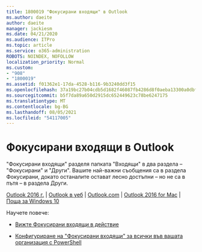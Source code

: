 ```yaml
---
title: 1800019 "Фокусирани входящи" в Outlook
ms.author: daeite
author: daeite
manager: jackiesm
ms.date: 04/21/2020
ms.audience: ITPro
ms.topic: article
ms.service: o365-administration
ROBOTS: NOINDEX, NOFOLLOW
localization_priority: Normal
ms.custom:
- "908"
- "1800019"
ms.assetid: f01362e1-17da-4528-b116-9b3240dd3f15
ms.openlocfilehash: 37a19bc27b04cdb5d1682f46087fb4286d8f0aeba13300a0dbf3ca549d9dd402
ms.sourcegitcommit: b5f7da89a650d2915dc652449623c78be6247175
ms.translationtype: MT
ms.contentlocale: bg-BG
ms.lasthandoff: 08/05/2021
ms.locfileid: "54117005"
---
```

# <a name="focused-inbox-in-outlook"></a>Фокусирани входящи в Outlook

"Фокусирани входящи" разделя папката "Входящи" в два раздела – "Фокусирани" и "Други". Вашите най-важни съобщения са в раздела Фокусирани, докато останалите остават лесно достъпни – но не са в пътя – в раздела Други.
  
[Outlook 2016 г.](https://go.microsoft.com/fwlink/p/?linkid=2002112&amp;clcid=0x409)  |  [Outlook в уеб](https://go.microsoft.com/fwlink/p/?linkid=2002113&amp;clcid=0x409)  |  [Outlook.com](https://go.microsoft.com/fwlink/p/?linkid=2002012&amp;clcid=0x409)  |  [Outlook 2016 for Mac](https://go.microsoft.com/fwlink/p/?linkid=2002013&amp;clcid=0x409)  |  [Поща за Windows 10](https://go.microsoft.com/fwlink/p/?linkid=2001919&amp;clcid=0x409)
  
Научете повече:
  
- [Вижте Фокусирани входящи в действие](https://go.microsoft.com/fwlink/p/?linkid=2002212&amp;clcid=0x409)

- [Конфигуриране на "Фокусирани входящи" за всички във вашата организация с PowerShell](https://go.microsoft.com/fwlink/p/?linkid=2002308&amp;clcid=0x409)

